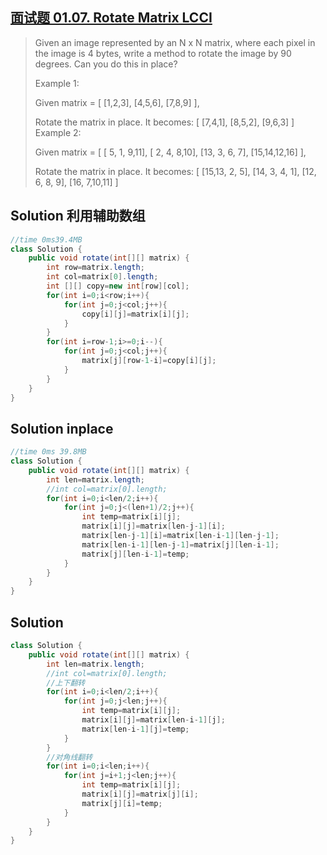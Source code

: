 ## [面试题 01.07. Rotate Matrix LCCI](https://leetcode-cn.com/problems/rotate-matrix-lcci/)

> Given an image represented by an N x N matrix, where each pixel in the image is 4 bytes, write a method to rotate the image by 90 degrees. Can you do this in place?
>
>  
>
> Example 1:
>
> Given matrix = 
> [
>   [1,2,3],
>   [4,5,6],
>   [7,8,9]
> ],
>
> Rotate the matrix in place. It becomes:
> [
>   [7,4,1],
>   [8,5,2],
>   [9,6,3]
> ]
> Example 2:
>
> Given matrix =
> [
>   [ 5, 1, 9,11],
>   [ 2, 4, 8,10],
>   [13, 3, 6, 7],
>   [15,14,12,16]
> ], 
>
> Rotate the matrix in place. It becomes:
> [
>   [15,13, 2, 5],
>   [14, 3, 4, 1],
>   [12, 6, 8, 9],
>   [16, 7,10,11]
> ]

## Solution 利用辅助数组

```java
//time 0ms39.4MB
class Solution {
    public void rotate(int[][] matrix) {
        int row=matrix.length;
        int col=matrix[0].length;
        int [][] copy=new int[row][col];
        for(int i=0;i<row;i++){
            for(int j=0;j<col;j++){
                copy[i][j]=matrix[i][j];
            }
        }
        for(int i=row-1;i>=0;i--){
            for(int j=0;j<col;j++){
                matrix[j][row-1-i]=copy[i][j];
            }
        }
    }
}
```

## Solution inplace

```java
//time 0ms 39.8MB
class Solution {
    public void rotate(int[][] matrix) {
        int len=matrix.length;
        //int col=matrix[0].length;
        for(int i=0;i<len/2;i++){
            for(int j=0;j<(len+1)/2;j++){
                int temp=matrix[i][j];
                matrix[i][j]=matrix[len-j-1][i];
                matrix[len-j-1][i]=matrix[len-i-1][len-j-1];
                matrix[len-i-1][len-j-1]=matrix[j][len-i-1];
                matrix[j][len-i-1]=temp;
            }
        }
    }
}
```

## Solution

```java
class Solution {
    public void rotate(int[][] matrix) {
        int len=matrix.length;
        //int col=matrix[0].length;
        //上下翻转
        for(int i=0;i<len/2;i++){
            for(int j=0;j<len;j++){
                int temp=matrix[i][j];
                matrix[i][j]=matrix[len-i-1][j];
                matrix[len-i-1][j]=temp;
            }
        }
        //对角线翻转
        for(int i=0;i<len;i++){
            for(int j=i+1;j<len;j++){
                int temp=matrix[i][j];
                matrix[i][j]=matrix[j][i];
                matrix[j][i]=temp;
            }
        }
    }
}
```

